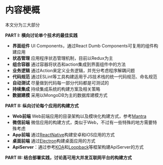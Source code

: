 # 内容梗概

本文分为三大部分

**PART I: 横向讨论单个技术的最佳实践**

* **界面组件** UI Components，通过React Dumb Components可复用的组件构建应用
* **状态管理** 应用程序状态管理机制，目前以Redux为主
* **组合容器** 通过容器将状态和action集成到界面组件中的方法
* **业务逻辑** 通过Action来定义业务逻辑，并充分考虑程序解耦问题
* **代码规范** 通过ESLint等工具构建适用于JS技术栈的统一代码规范、命名规范
* **自动测试** 尽量做到代码每一部分代码都是可测试的
* **持续集成** 持续集成系统的构建方案及相关策略
* **数据建模** 采用以MongoDB为主的数据库建模方式


**PART II: 纵向讨论每个应用的构建方式**

* **Web前端** Web前端应用的目录架构以及模块化构建方式，参考[Mantra](https://kadirahq.github.io/mantra/)
* **微信前端** 微信应用的构建方式，类似于Web，不过有一些特殊的地方需要特殊考虑
* **App前端** 通过[ReactNative](http://facebook.github.io/react-native/)构建安卓和iOS应用的方式
* **桌面前端** 通过[Electron](http://electron.atom.io/)构建桌面应用的方式
* **ApiServer**：通过参考[KOA](http://koajs.com/)和[Loopback](http://loopback.io/)等框架构建ApiServer的方式


**PART III: 结合部署实践，讨论高可用大并发互联网平台的构建方式**
